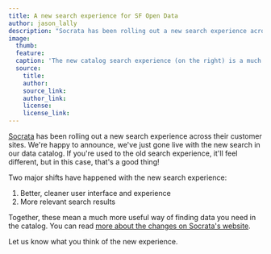```yaml
---
title: A new search experience for SF Open Data
author: jason_lally
description: "Socrata has been rolling out a new search experience across their customer sites. We're happy to announce, we've just gone live with the new search in our data catalog."
image:
  thumb:
  feature:
  caption: 'The new catalog search experience (on the right) is a much needed improvement to SF Open Data and is available now!'
  source:
    title:
    author:
    source_link:
    author_link:
    license:
    license_link:
---
```



[Socrata](https://www.socrata.com) has been rolling out a new search experience across their customer sites. We're happy to announce, we've just gone live with the new search in our data catalog. If you're used to the old search experience, it'll feel different, but in this case, that's a good thing!

Two major shifts have happened with the new search experience:

1. Better, cleaner user interface and experience
2. More relevant search results


Together, these mean a much more useful way of finding data you need in the catalog. You can read [more about the changes on Socrata's website](https://support.socrata.com/hc/en-us/articles/219007257).

Let us know what you think of the new experience.